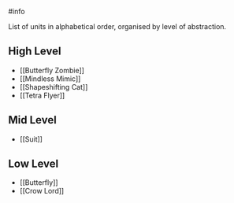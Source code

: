 #info 

List of units in alphabetical order, organised by level of abstraction.

## High Level
 - [[Butterfly Zombie]]
 - [[Mindless Mimic]]
 - [[Shapeshifting Cat]]
 - [[Tetra Flyer]]

## Mid Level
 - [[Suit]]

## Low Level
 - [[Butterfly]]
 - [[Crow Lord]]